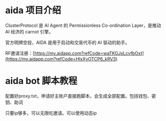 # aida 项目介绍
ClusterProtocol 是 AI Agent 的 Permissionless Co-ordination Layer，是推动 AI 经济的 carnot 引擎。

官方明牌空投，AIDA 是用于启动和交易代币的 AI 驱动的助手。

RF邀请注册：[https://my.aidapp.com?refCode=waTKGJxLcvfbOxt](https://my.aidapp.com?refCode=HlxXyOTCP6_kRV3)

# aida bot 脚本教程
配置好proxy.txt，申请好主账户直接跑脚本，会生成全部配置。包括钱包、密钥、助词

只要ip够多，可以无限吃邀请。可以使用动态ip
